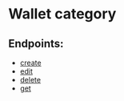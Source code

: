 # Wallet category

## Endpoints:
- [create](create.md)
- [edit](edit.md)
- [delete](delete.md)
- [get](get.md)
